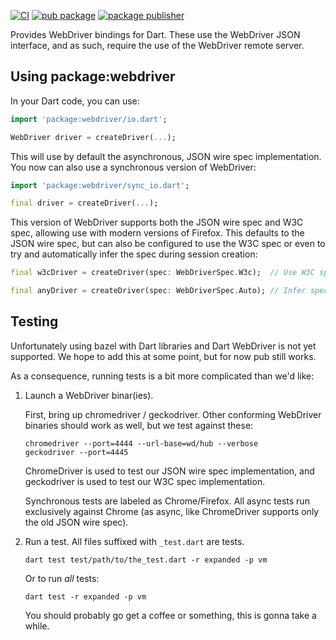 [![CI](https://github.com/google/webdriver.dart/actions/workflows/ci.yaml/badge.svg)](https://github.com/google/webdriver.dart/actions/workflows/ci.yaml)
[![pub package](https://img.shields.io/pub/v/webdriver.svg)](https://pub.dartlang.org/packages/webdriver)
[![package publisher](https://img.shields.io/pub/publisher/webdriver.svg)](https://pub.dev/packages/webdriver/publisher)

Provides WebDriver bindings for Dart. These use the WebDriver JSON interface,
and as such, require the use of the WebDriver remote server.

## Using package:webdriver

In your Dart code, you can use:

```dart
import 'package:webdriver/io.dart';

WebDriver driver = createDriver(...);
```

This will use by default the asynchronous, JSON wire spec implementation. You
now can also use a synchronous version of WebDriver:

```dart
import 'package:webdriver/sync_io.dart';

final driver = createDriver(...);
```

This version of WebDriver supports both the JSON wire spec and W3C spec,
allowing use with modern versions of Firefox. This defaults to the JSON wire
spec, but can also be configured to use the W3C spec or even to try and
automatically infer the spec during session creation:

```dart
final w3cDriver = createDriver(spec: WebDriverSpec.W3c);  // Use W3C spec.

final anyDriver = createDriver(spec: WebDriverSpec.Auto); // Infer spec.
```

## Testing

Unfortunately using bazel with Dart libraries and Dart WebDriver is not yet
supported. We hope to add this at some point, but for now pub still works.

As a consequence, running tests is a bit more complicated than we'd like:

1. Launch a WebDriver binar(ies).

   First, bring up chromedriver / geckodriver. Other conforming WebDriver
   binaries should work as well, but we test against these:

   ```
   chromedriver --port=4444 --url-base=wd/hub --verbose
   geckodriver --port=4445
   ```

   ChromeDriver is used to test our JSON wire spec implementation, and
   geckodriver is used to test our W3C spec implementation.

   Synchronous tests are labeled as Chrome/Firefox. All async tests run
   exclusively against Chrome (as async, like ChromeDriver supports only the old
   JSON wire spec).

2. Run a test. All files suffixed with `_test.dart` are tests.

   ```
   dart test test/path/to/the_test.dart -r expanded -p vm
   ```

   Or to run _all_ tests:

   ```
   dart test -r expanded -p vm
   ```

   You should probably go get a coffee or something, this is gonna take a while.
